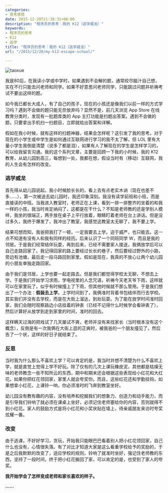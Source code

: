 ```yaml
---
categories:
- 思考感悟
date: 2015-12-20T21:38:31+08:00
description: "程序员的思考：我的 K12（逃学威龙）"
keywords:
- 程序员的思考
- K12
- 逃学
title: "程序员的思考：我的 K12（逃学威龙）"
url: "/2015/12/20/my-k12-escape-school/"

---
```


![taoxue](http://7xlx3k.com1.z0.glb.clouddn.com/taoxue.jpg-wt)

<!--more-->

我是80后，在我读小学或中学时，如果遇到不会解的题，通常绞尽脑汁自己想，实在不行只能去问老师和同学。如果不好意思问老师同学，只能跳过问题并祈祷考试不要出这样的题。

如今我已都长大成人，有了自己的孩子，现在的小孩还是像我们以前一样的方式学习吗？遇到不会做的题只能无奈放弃吗？显然不是，前几天浏览 App Store 在线教育分类时，发现有一批题库类的 App 主打功能是扫题出答案。遇到不会做的题，只要拿出手机扫一扫题目，立即就给出答案和详解。

假如在我小时候，就有这样的扫题神器，结果会怎样呢？这引发了我的思考。对于现在的小学生或中学生是如何通过互联网进行学习的我不太了解，但 LOL 里有大量小学生我倒是清楚（说多了都是泪），如果有人了解现在的学生是怎样学习的，可以给我留言沟通。我的这个系列文章，主要是回顾一下我的小时候，我的 K12 教育，从幼儿园到高三，每想到一处，我都在想，假设当时有（移动）互联网，我的人生会有怎样的改变。

### 逃学威龙

首先得从幼儿园说起。我小时候脸长长的，看上去有点老实木讷（现在也差不多……），第一次被送去幼儿园时，我还印象深刻。我没有读学前班和小班，而是直接读的中班。当我进入教室时，老师正在上课，看到一排一排整齐的坐着的和我一样的小孩，我当时肯定纳闷了，这都是在干什么？不知是老师教的还是学别人模样，我坐的很端正，两手放在桌子上平行放着，眼睛盯着老师在台上讲话。但是没过多久，我终于爆发了，我冲出了教室，我感觉这教室太无聊了，我不要上学。

结果可想而知，我爸把我打了一顿，一定我要去上学。迫于威严，也只能去。这一点不知道有没有人和我有同样的经历。后来认识了一个同班同学 W，而且是我的邻居。于是我们经常结伴玩耍，再到后来，已经不需要家人接送，我俩放学后可以自己走路回家了。我记得回家的路上要经过长长的巷子，然后要经过野外的小路，旁边有池塘，最后走一段马路回到家里。假如是现在，我真的不放心让两个幼儿园的小朋友单独走路回家。

由于我们是邻居，上学也要一起走路去。但是我们都觉得学校太无聊，不想去上学。于是我们开始学习求雨，学电视里的人念咒语，祈祷今天老天爷下雨，这样就可以在家里玩了。似乎有时候撞上了下雨，但其他时候就不那么管用。于是我们想出了一个办法：**假装去上学**。上学时间到了，我俩准时背着书包结伴而行去学校。其实我们并没有去学校，而是在大街上溜达，到处玩耍。为了能在放学时间准时回家，我们会随时观察路边小店挂着的钟表（已经不记得什么时候学会看钟表了），然后计算好从放学到走到家里的时间，准时的回去。

这样瞒天过海的把戏试了几天屡试不爽，老师并没有来找家长（当时根本没有这个概念），反倒是有一次我俩在大街上逛的正爽时，被我爸的一个朋友撞见了，然后告了一个状，这样的好日子就结束了。

### 反思

当时我为什么那么不喜欢上学？可以肯定的是，我当时并想不清楚为什么不喜欢上学，就是直觉上觉得上学不好玩。除了仅有的几次上课玩橡皮泥，其他都是枯燥无味的老师教念一些不知所云的东西，期中和期末还会根据这些表现给小红花和大红花。如果你把红花领回家，家里人就会夸奖你。而且，这些红花还和学勤挂钩，如果想拿小红花，上课铃一响，你必须准时的飞奔到教室坐好。

幼儿园没有教有趣的内容，没有培养和挖掘我们的想象力、创造力和动手能力，而是引导我们铃响了就必须在课桌上坐好，必须记住老师塞给你的内容，否则就得不到小红花。家人的鼓励方式是将小红花和小奖状贴在墙上，待亲戚朋友来访时夸奖炫耀一番。

### 改变

由于逃课，不好好学习，贪玩，开始我只能眼巴巴看着别人把小红花领回家，自己什么也没有，心情很失落。有了对比才知道大家是这么看重学校给予的奖励的，于是之后我默默的改变了，适应学校的规则，铃响了就准时坐好，强记住老师教的东西，坚持了一段时间，终于把小红花搬回了家，可以肯定的是，也受到了家人的夸奖。

**我开始学会了怎样变成老师和家长喜欢的样子。**

**……**